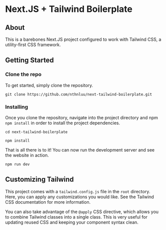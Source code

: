# Next.JS + Tailwind Boilerplate


## About <a name = "about"></a>
This is a barebones Next.JS project configured to work with Tailwind CSS, a utility-first CSS framework. 

## Getting Started <a name = "getting_started"></a>

### Clone the repo

To get started, simply clone the repository.

```
git clone https://github.com/nthnluu/next-tailwind-boilerplate.git
```

### Installing

Once you clone the repository, navigate into the project directory and npm `npm install` in order to install  the project dependencies.


```
cd next-tailwind-boilerplate
```

```
npm install
```

That is all there is to it! You can now run the development server and see the website in action.
```
npm run dev
```

## Customizing Tailwind <a name = "usage"></a>

This project comes with a `tailwind.config.js` file in the `root` directory. Here,  you can apply any customizations you would like. See the Tailwind CSS documentation for more information.

You can also take advantage of the `@apply` CSS directive, which allows you to combine Tailwind classes into a single class. This is very useful for updating reused CSS and keeping your component syntax clean.
